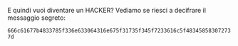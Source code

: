 E quindi vuoi diventare un HACKER? Vediamo se riesci a decifrare il messaggio segreto:

`666c61677b4833785f336e633064316e675f31735f345f7233616c5f483458583072737d`

